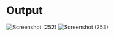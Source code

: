 # Output
![Screenshot (252)](https://github.com/aradhanayada/Resume-project/assets/103102710/2de1f68c-3797-4a07-ae4a-6cfbf2cf4220)
![Screenshot (253)](https://github.com/aradhanayada/Resume-project/assets/103102710/d05c1029-0cdb-4bb0-ab9d-e03a09c24c37)
